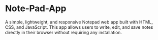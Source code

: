# Note-Pad-App
A simple, lightweight, and responsive Notepad web app built with HTML, CSS, and JavaScript. This app allows users to write, edit, and save notes directly in their browser without requiring any installation.
